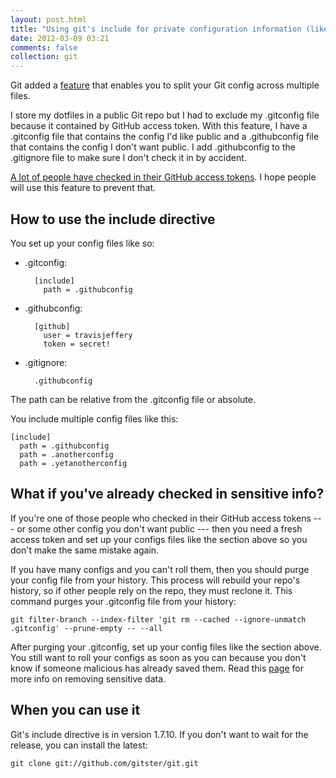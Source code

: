 ```yaml
---
layout: post.html
title: "Using git's include for private configuration information (like github tokens)"
date: 2012-03-09 03:21
comments: false
collection: git
---
```


Git added a [feature](https://github.com/git/git/commit/9b25a0b52e09400719366f0a33d0d0da98bbf7b0)
that enables you to split your Git config across multiple files.

I store my dotfiles in a public Git repo but I had to exclude my .gitconfig file because it contained by GitHub access token. With this feature, I have a .gitconfig file that contains the config I'd like public and a .githubconfig file that contains the config I don't want public. I add .githubconfig to the .gitignore file to make sure I don't check it in by accident.

[A lot of people have checked in their GitHub access tokens](https://github.com/search?q=token+path%3A.gitconfig&repo=&langOverride=&start_value=1&type=Code&language=). I hope people will use this feature to prevent that.

## How to use the include directive

You set up your config files like so:

- .gitconfig:

		[include]
		  path = .githubconfig

- .githubconfig:

		[github]
		  user = travisjeffery
		  token = secret!

- .gitignore:

        .githubconfig

The path can be relative from the .gitconfig file or absolute.

You include multiple config files like this:

	[include]
	  path = .githubconfig
	  path = .anotherconfig
	  path = .yetanotherconfig

## What if you've already checked in sensitive info?

If you're one of those people who checked in their GitHub access tokens --- or some other config you don't want public --- then you need a fresh access token and set up your configs files like the section above so you don't make the same mistake again.

If you have many configs and you can't roll them, then you should purge your config file from your history. This process will rebuild your repo's history, so if other people rely on the repo, they must reclone it. This command purges your .gitconfig file from your history:

    git filter-branch --index-filter 'git rm --cached --ignore-unmatch .gitconfig' --prune-empty -- --all

After purging your .gitconfig, set up your config files like the section above. You still want to roll your configs as soon as you can because you don't know if someone malicious has already saved them. Read this [page](http://help.github.com/remove-sensitive-data/) for more info on removing sensitive data.

## When you can use it

Git's include directive is in version 1.7.10. If you don't want to wait for the release, you can install the latest:

    git clone git://github.com/gitster/git.git
